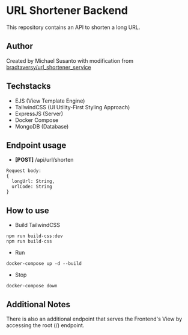 # URL Shortener Backend
This repository contains an API to shorten a long URL.

## Author
Created by Michael Susanto with modification from [bradtaversy/url_shortener_service](https://github.com/bradtraversy/url_shortener_service)

## Techstacks
- EJS (View Template Engine)
- TailwindCSS (UI Utility-First Styling Approach)
- ExpressJS (Server)
- Docker Compose
- MongoDB (Database)

## Endpoint usage
- **[POST]** /api/url/shorten
```
Request body:
{
  longUrl: String,
  urlCode: String
}
```

## How to use
- Build TailwindCSS
```
npm run build-css:dev
npm run build-css
```

- Run
```
docker-compose up -d --build
```

- Stop
```
docker-compose down
```

## Additional Notes
There is also an additional endpoint that serves the Frontend's View by accessing the root (/) endpoint.
